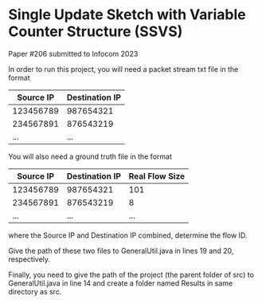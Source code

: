 # Single Update Sketch with Variable Counter Structure (SSVS)
Paper #206 submitted to Infocom 2023

In order to run this project, you will need a packet stream txt file in the format

Source IP | Destination IP
--- | --- 
123456789 | 987654321 
234567891 | 876543219
... | ...



You will also need a ground truth file in the format

Source IP | Destination IP | Real Flow Size
--- | --- | ---
123456789 | 987654321 | 101
234567891 | 876543219 | 8
... | ... | ...

where the Source IP and Destination IP combined, determine the flow ID.

Give the path of these two files to GeneralUtil.java in lines 19 and 20, respectively.

Finally, you need to give the path of the project (the parent folder of src) to GeneralUtil.java in line 14 and create a folder named Results in same directory as src.
